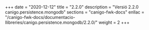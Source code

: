 +++
date        = "2020-12-12"
title       = "2.2.0"
description = "Versió 2.2.0 canigo.persistence.mongodb"
sections    = "canigo-fwk-docs"
enllac		= "/canigo-fwk-docs/documentacio-llibreries/canigo.persistence.mongodb/2.2.0/"
weight		= 2
+++

